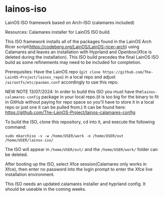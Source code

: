 # lainos-iso
LainOS ISO framework based on Arch-ISO (calamares included)

Resources:
 Calamares installer for LainOS ISO build.

This ISO framework installs all of the packages found in the LainOS Arch Ricer script(https://codeberg.org/LainOS/LainOS-ricer-arch) using Calamares and leaves an installation with Hyprland and Openbox(Xfce is deleted during the installation). This ISO build precedes the final LainOS ISO build as some refinements may need to be included for completion.

Prerequisites: Have the LainOS repo (`git clone https://github.com/The-LainOS-Project/lainos_repo`) in a local repo and adjust `/airootfs/etc/pacman.conf` accordingly to use this repo.

NEW NOTE 13/07/2024: In order to build this ISO you must have the`lainos-calamares-config` package in your local repo.(it is too big for the binary to fit in GitHub without paying for repo space so you'll have to store it in a local repo or just one it can be pulled from.) It can be found here: https://github.com/The-LainOS-Project/lainos-calamares-config

To build the ISO, clone this repository, cd into it, and execute the following command:

`sudo mkarchiso -v -w /home/USER/work -o /home/USER/out /home/USER/lainos-iso/`

The ISO will appear in `/home/USER/out/` and the `/home/USER/work/` folder can be deleted.

After booting up the ISO, select Xfce session(Calamares only works in Xfce), then enter no password into the login prompt to enter the Xfce live installation environment.

This ISO needs an updated calamares installer and hyprland config. It should be useable in the coming weeks.
